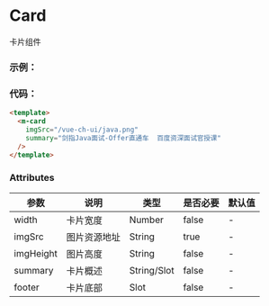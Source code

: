 # Card

卡片组件

### 示例：

<m-card
    imgSrc="/vue-ch-ui/java.png"
    summary="剑指Java面试-Offer直通车  百度资深面试官授课" 
  />

### 代码：

```html
<template>
  <m-card
    imgSrc="/vue-ch-ui/java.png"
    summary="剑指Java面试-Offer直通车  百度资深面试官授课"
  />
</template>
```

### Attributes

| 参数      | 说明         | 类型        | 是否必要 | 默认值 |
| --------- | ------------ | ----------- | -------- | ------ |
| width     | 卡片宽度     | Number      | false    | -      |
| imgSrc    | 图片资源地址 | String      | true     | -      |
| imgHeight | 图片高度     | String      | false    | -      |
| summary   | 卡片概述     | String/Slot | false    | -      |
| footer    | 卡片底部     | Slot        | false    | -      |
